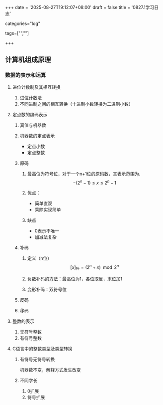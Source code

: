 +++
date = '2025-08-27T19:12:07+08:00'
draft = false
title = '0827.1学习日志'

categories="log"

tags=["",""]

+++

## 计算机组成原理

### 数据的表示和运算

1. 进位计数制及其相互转换

   1. 进位计数法
   2. 不同进制之间的相互转换（十进制小数转换为二进制小数）

2. 定点数的编码表示

   1. 真值与机器数

   2. 机器数的定点表示

      * 定点小数
      * 定点整数

   3. 原码

      1. 最高位为符号位，对于一个n+1位的原码数，其表示范围为.
         $$
         -(2^n-1)\leq x \leq 2^n-1
         $$

      2. 优点：

         * 简单直观
         * 乘除实现简单

      3. 缺点

         * 0表示不唯一
         * 加减法复杂

   4. 补码

      1. 定义（n位）
         $$
         [x]_{\text{补}}= (2^n + x )\mod2^n
         $$

      2. 负数补码的方法：最高位为1，各位取反，末位加1

      3. 变形补码：双符号位

   5. 反码

   6. 移码

3. 整数的表示

   1. 无符号整数
   2. 有符号整数

4. C语言中的整数类型及类型转换

   1. 有符号无符号转换

      机器数不变，解释方式发生改变

   2. 不同字长

      1. 0扩展
      2. 符号扩展
